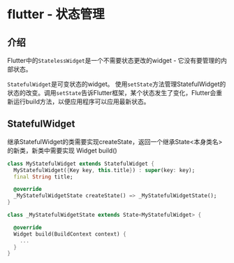 # flutter - 状态管理

## 介绍

Flutter中的`StatelessWidget`是一个不需要状态更改的widget - 它没有要管理的内部状态。

`StatefulWidget`是可变状态的widget。 使用`setState`方法管理StatefulWidget的状态的改变。调用`setState`告诉Flutter框架，某个状态发生了变化，Flutter会重新运行build方法，以便应用程序可以应用最新状态。

## StatefulWidget

继承StatefulWidget的类需要实现createState，返回一个继承State<本身类名>的新类，新类中需要实现 Widget build()

```dart
class MyStatefulWidget extends StatefulWidget {
  MyStatefulWidget({Key key, this.title}) : super(key: key);
  final String title;

  @override
  _MyStatefulWidgetState createState() => _MyStatefulWidgetState();
}

class _MyStatefulWidgetState extends State<MyStatefulWidget> {

  @override
  Widget build(BuildContext context) {
    ...
  }
}
```

